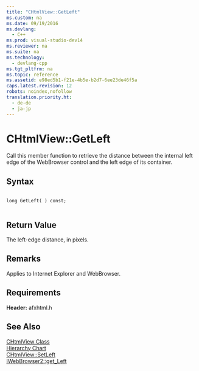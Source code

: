 ```yaml
---
title: "CHtmlView::GetLeft"
ms.custom: na
ms.date: 09/19/2016
ms.devlang: 
  - C++
ms.prod: visual-studio-dev14
ms.reviewer: na
ms.suite: na
ms.technology: 
  - devlang-cpp
ms.tgt_pltfrm: na
ms.topic: reference
ms.assetid: e98ed5b1-f21e-4b5e-b2d7-6ee23de46f5a
caps.latest.revision: 12
robots: noindex,nofollow
translation.priority.ht: 
  - de-de
  - ja-jp
---
```

# CHtmlView::GetLeft
Call this member function to retrieve the distance between the internal left edge of the WebBrowser control and the left edge of its container.  
  
## Syntax  
  
```  
  
long GetLeft( ) const;  
  
```  
  
## Return Value  
 The left-edge distance, in pixels.  
  
## Remarks  
 Applies to Internet Explorer and WebBrowser.  
  
## Requirements  
 **Header:** afxhtml.h  
  
## See Also  
 [CHtmlView Class](../vs140/CHtmlView-Class.md)   
 [Hierarchy Chart](../vs140/Hierarchy-Chart.md)   
 [CHtmlView::SetLeft](../vs140/CHtmlView--SetLeft.md)   
 [IWebBrowser2::get_Left](https://msdn.microsoft.com/en-us/library/aa752128.aspx)